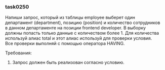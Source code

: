 
### task0250

Напиши запрос, который из таблицы employee выберет один департамент (department), позицию (position) и количество
сотрудников в данном департаменте на позиции frontend developer. В выборку должны попасть только данные с количеством
более 1. Для количества используй алиас total и этот алиас используй для проверки условия. Все проверки выполняй
с помощью оператора HAVING.


Требования:
1.	Запрос должен быть реализован согласно условию.


